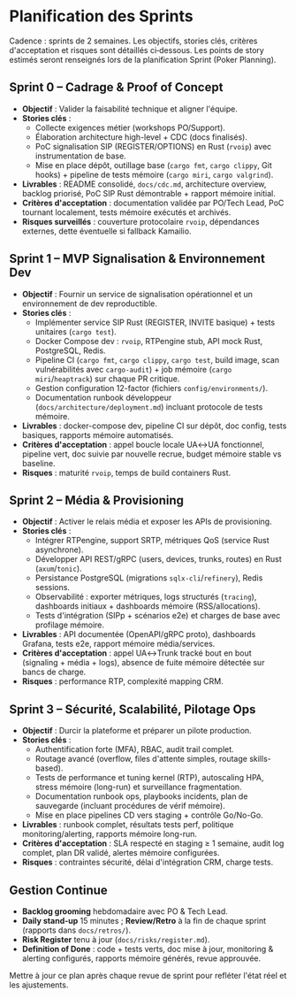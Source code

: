 # Planification des Sprints

Cadence : sprints de 2 semaines. Les objectifs, stories clés, critères d'acceptation et risques sont détaillés ci‑dessous. Les points de story estimés seront renseignés lors de la planification Sprint (Poker Planning).

## Sprint 0 – Cadrage & Proof of Concept
- **Objectif** : Valider la faisabilité technique et aligner l'équipe.
- **Stories clés** :
  - Collecte exigences métier (workshops PO/Support).
  - Élaboration architecture high-level + CDC (docs finalisés).
  - PoC signalisation SIP (REGISTER/OPTIONS) en Rust (`rvoip`) avec instrumentation de base.
  - Mise en place dépôt, outillage base (`cargo fmt`, `cargo clippy`, Git hooks) + pipeline de tests mémoire (`cargo miri`, `cargo valgrind`).
- **Livrables** : README consolidé, `docs/cdc.md`, architecture overview, backlog priorisé, PoC SIP Rust démontrable + rapport mémoire initial.
- **Critères d'acceptation** : documentation validée par PO/Tech Lead, PoC tournant localement, tests mémoire exécutés et archivés.
- **Risques surveillés** : couverture protocolaire `rvoip`, dépendances externes, dette éventuelle si fallback Kamailio.

## Sprint 1 – MVP Signalisation & Environnement Dev
- **Objectif** : Fournir un service de signalisation opérationnel et un environnement de dev reproductible.
- **Stories clés** :
  - Implémenter service SIP Rust (REGISTER, INVITE basique) + tests unitaires (`cargo test`).
  - Docker Compose dev : `rvoip`, RTPengine stub, API mock Rust, PostgreSQL, Redis.
  - Pipeline CI (`cargo fmt`, `cargo clippy`, `cargo test`, build image, scan vulnérabilités avec `cargo-audit`) + job mémoire (`cargo miri`/`heaptrack`) sur chaque PR critique.
  - Gestion configuration 12-factor (fichiers `config/environments/`).
  - Documentation runbook développeur (`docs/architecture/deployment.md`) incluant protocole de tests mémoire.
- **Livrables** : docker-compose dev, pipeline CI sur dépôt, doc config, tests basiques, rapports mémoire automatisés.
- **Critères d'acceptation** : appel boucle locale UA↔UA fonctionnel, pipeline vert, doc suivie par nouvelle recrue, budget mémoire stable vs baseline.
- **Risques** : maturité `rvoip`, temps de build containers Rust.

## Sprint 2 – Média & Provisioning
- **Objectif** : Activer le relais média et exposer les APIs de provisioning.
- **Stories clés** :
  - Intégrer RTPengine, support SRTP, métriques QoS (service Rust asynchrone).
  - Développer API REST/gRPC (users, devices, trunks, routes) en Rust (`axum`/`tonic`).
  - Persistance PostgreSQL (migrations `sqlx-cli`/`refinery`), Redis sessions.
  - Observabilité : exporter métriques, logs structurés (`tracing`), dashboards initiaux + dashboards mémoire (RSS/allocations).
  - Tests d'intégration (SIPp + scénarios e2e) et charges de base avec profilage mémoire.
- **Livrables** : API documentée (OpenAPI/gRPC proto), dashboards Grafana, tests e2e, rapport mémoire média/services.
- **Critères d'acceptation** : appel UA↔Trunk tracké bout en bout (signaling + média + logs), absence de fuite mémoire détectée sur bancs de charge.
- **Risques** : performance RTP, complexité mapping CRM.

## Sprint 3 – Sécurité, Scalabilité, Pilotage Ops
- **Objectif** : Durcir la plateforme et préparer un pilote production.
- **Stories clés** :
  - Authentification forte (MFA), RBAC, audit trail complet.
  - Routage avancé (overflow, files d'attente simples, routage skills-based).
  - Tests de performance et tuning kernel (RTP), autoscaling HPA, stress mémoire (long-run) et surveillance fragmentation.
  - Documentation runbook ops, playbooks incidents, plan de sauvegarde (incluant procédures de vérif mémoire).
  - Mise en place pipelines CD vers staging + contrôle Go/No-Go.
- **Livrables** : runbook complet, résultats tests perf, politique monitoring/alerting, rapports mémoire long-run.
- **Critères d'acceptation** : SLA respecté en staging ≥ 1 semaine, audit log complet, plan DR validé, alertes mémoire configurées.
- **Risques** : contraintes sécurité, délai d'intégration CRM, charge tests.

## Gestion Continue
- **Backlog grooming** hebdomadaire avec PO & Tech Lead.
- **Daily stand-up** 15 minutes ; **Review/Retro** à la fin de chaque sprint (rapports dans `docs/retros/`).
- **Risk Register** tenu à jour (`docs/risks/register.md`).
- **Definition of Done** : code + tests verts, doc mise à jour, monitoring & alerting configurés, rapports mémoire générés, revue approuvée.

Mettre à jour ce plan après chaque revue de sprint pour refléter l'état réel et les ajustements.
